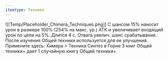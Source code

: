 ```yaml
---
itemtype: Техника
---
```

![[Temp/Placeholder_Chimera_Techniques.png]]
С шансом 15% наносит урон в размере 100% (254% на макс. ур.) АТК и увеличивает входящий урон по цели на 5%. Длится 4 с. Отвага увелич. шанс срабатывания. После изучения Общей техники используется для ее улучшения. Примените здесь: Химера > Техника Синтез в Горне 3 книг Общей техники+ дает 1 случайную книгу Общей техники+
